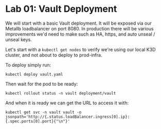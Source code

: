 # Lab 01: Vault Deployment

We will start with a basic Vault deployment. It will be exposed via our Metallb loadbalancer on port 8080.
In production there will be various improvements we'd need to make such as HA, https, and auto unseal / unseal keys.

Let's start with a `kubectl get nodes` to verify we're using our local K3D cluster, and not about to deploy to prod-infra.

To deploy simply run:
```
kubectl deploy vault.yaml
```
Then wait for the pod to be ready:
```
kubectl rollout status -n vault deployment/vault
```
And when it is ready we can get the URL to access it with:
```
kubectl get svc -n vault vault -o jsonpath='http://{.status.loadBalancer.ingress[0].ip}:{.spec.ports[0].port}{"\n"}'
```
